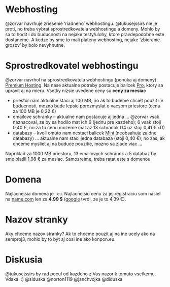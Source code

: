 # Webhosting

@zorvar navrhuje zriesenie ‘riadneho’ webhostingu. @tukusejssirs nie je proti, no treba vybrat sprostredkovatela webhostingu a domeny. Mohlo by sa to hodit i do buducnosti na nejake testy/ulohy, ktore pravdepodobne este dostaneme. A kedze by sme to mali plateny webhosting, nejake ‘zbieranie grosov’ by bolo nevyhnutne.

# Sprostredkovatel webhostingu

@zorvar navrhol na sprostredkovatela webhostingu (ponuka aj domeny) [Premium Hosting](https://www.premiumhosting.sk/hosting/). Na nase aktualne potreby postacuje balicek [Pro](https://www.premiumhosting.sk/hosting/pro/), ktory sa upravit aj na mieru. Vsetky nizsie uvedene ceny su **ceny za mesiac**

- priestor nam aktualne staci aj 100 MB, no ak to budeme chciet pouzit i v buducnosti, mozno bude lepsie porozmyslat o vacsom priestore (cena za 100 MB je 0,22 €)
- emailove schranky – aktualne nam postacuje aj jedna … @zorvar vsak naznacoval, ze by sa hodilo mat ich 6 (jednu pre kazdeho); 6 vsak stoji 0,40 €, no za tu cenu mozeme mat az 13 schranok (14 uz stoji 0,41 € xD)
- databazy – kvoli omuto nam nestaci balicek [Mini](https://www.premiumhosting.sk/hosting/mini/) (neobsahuje zaidne databazy) … aktualne nam staci jedna databaza (stoji 0,40 €), no zas, ak chceme mysliet aj na buduce pouzitie, mozno sa ziade viac …

Napriklad za 1000 MB priestoru, 13 emailovych schranok a 5 databaz by sme platili 1,98 € za mesiac. Samozrejme, treba ratat este s domenou.

# Domena
Najlacnejsia domena je `.eu`. Najlacnejsiu cenu za jej registraciu som nasiel na [name.com](https://www.name.com/domain/search-3-1/konpoz.eu) len za **4.99 $** ([google](https://www.google.sk/search?q=4.99+usd+in+eur&ie=utf-8&oe=utf-8&gws_rd=cr&ei=RkcaVsKPM4PvywP3sJjYDw) tvrdi, ze je to 4,39 €).

# Nazov stranky
Aky chceme nazov stranky? Ak to chceme pouzit aj na ine ucely ako na semproj3, mohlo by to byt aj cosi ine ako konpon.eu.

# Diskusia

@tukusejssirs by rad pocul od kazdeho z Vas nazor k tomuto vsetkemu. Vdaka. :)
@siduska @norton1119 @janchvojka @diduska
